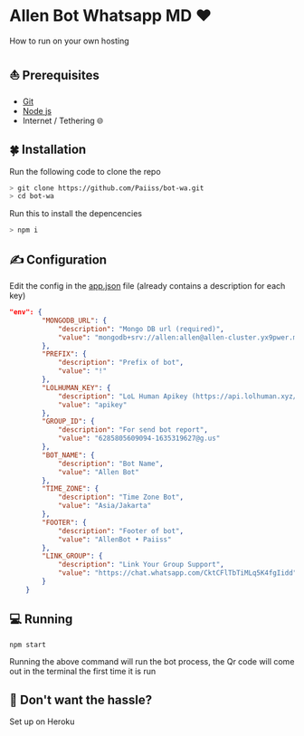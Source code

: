 # Allen Bot Whatsapp MD ❤️

How to run on your own hosting

## ⛵ Prerequisites

-   [Git](https://git-scm.com/)
-   [Node js](https://nodejs.org/en/)
-   Internet / Tethering 🌐️

## 🍀 Installation

Run the following code to clone the repo

```sh
> git clone https://github.com/Paiiss/bot-wa.git
> cd bot-wa
```

Run this to install the depencencies

```sh
> npm i
```

## ✍ Configuration

Edit the config in the [app.json](https://github.com/Paiiss/bot-wa/blob/master/app.json) file (already contains a description for each key)

```json
"env": {
        "MONGODB_URL": {
            "description": "Mongo DB url (required)",
            "value": "mongodb+srv://allen:allen@allen-cluster.yx9pwer.mongodb.net/wa-bot"
        },
        "PREFIX": {
            "description": "Prefix of bot",
            "value": "!"
        },
        "LOLHUMAN_KEY": {
            "description": "LoL Human Apikey (https://api.lolhuman.xyz/)",
            "value": "apikey"
        },
        "GROUP_ID": {
            "description": "For send bot report",
            "value": "6285805609094-1635319627@​g.us"
        },
        "BOT_NAME": {
            "description": "Bot Name",
            "value": "Allen Bot"
        },
        "TIME_ZONE": {
            "description": "Time Zone Bot",
            "value": "Asia/Jakarta"
        },
        "FOOTER": {
            "description": "Footer of bot",
            "value": "AllenBot • Paiiss"
        },
        "LINK_GROUP": {
            "description": "Link Your Group Support",
            "value": "https://chat.whatsapp.com/CktCFlTbTiMLq5K4fgIidd"
        }
    }
```

## 💻 Running

```sh
npm start
```

Running the above command will run the bot process, the Qr code will come out in the terminal the first time it is run

## 🤡 Don't want the hassle?

Set up on Heroku
